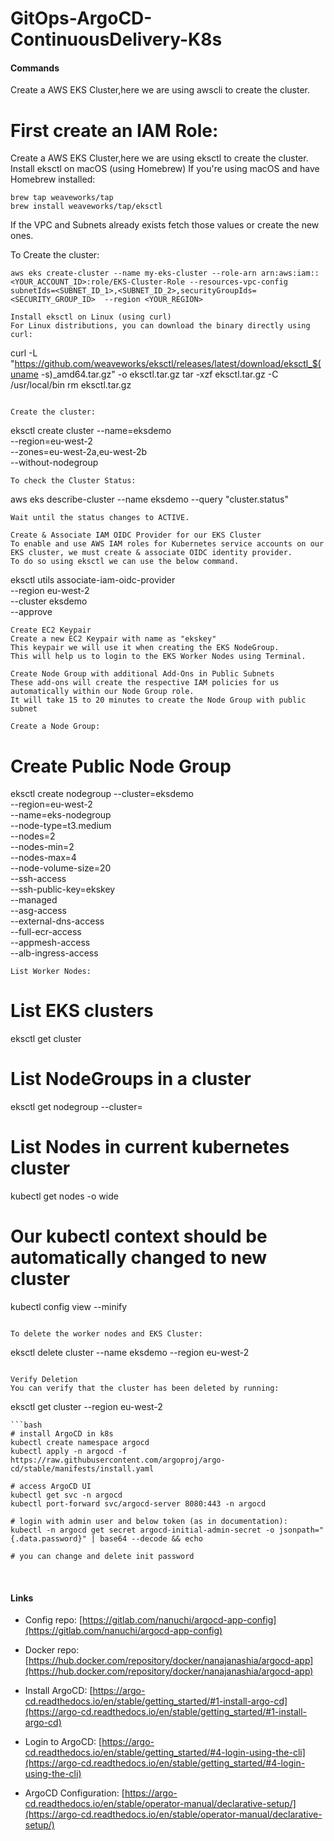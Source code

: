 # GitOps-ArgoCD-ContinuousDelivery-K8s

#### Commands
Create a AWS EKS Cluster,here we are using awscli to create the cluster.

First create an IAM Role:
=======
Create a AWS EKS Cluster,here we are using eksctl to create the cluster.
Install eksctl on macOS (using Homebrew)
If you're using macOS and have Homebrew installed:

```
brew tap weaveworks/tap 
brew install weaveworks/tap/eksctl
```

If the VPC and Subnets already exists fetch those values or create the new ones.

To Create the cluster:
```
aws eks create-cluster --name my-eks-cluster --role-arn arn:aws:iam::<YOUR_ACCOUNT_ID>:role/EKS-Cluster-Role --resources-vpc-config subnetIds=<SUBNET_ID_1>,<SUBNET_ID_2>,securityGroupIds=<SECURITY_GROUP_ID>  --region <YOUR_REGION>

Install eksctl on Linux (using curl)
For Linux distributions, you can download the binary directly using curl:
```
curl -L "https://github.com/weaveworks/eksctl/releases/latest/download/eksctl_$(uname -s)_amd64.tar.gz" -o eksctl.tar.gz
tar -xzf eksctl.tar.gz -C /usr/local/bin
rm eksctl.tar.gz
```

Create the cluster:
```
eksctl create cluster --name=eksdemo \
                      --region=eu-west-2 \
                      --zones=eu-west-2a,eu-west-2b \
                      --without-nodegroup
```
To check the Cluster Status:
```
aws eks describe-cluster --name eksdemo --query "cluster.status"
```
Wait until the status changes to ACTIVE.

Create & Associate IAM OIDC Provider for our EKS Cluster
To enable and use AWS IAM roles for Kubernetes service accounts on our EKS cluster, we must create & associate OIDC identity provider.
To do so using eksctl we can use the below command.
```
eksctl utils associate-iam-oidc-provider \
    --region eu-west-2 \
    --cluster eksdemo\
    --approve
```
Create EC2 Keypair
Create a new EC2 Keypair with name as "ekskey"
This keypair we will use it when creating the EKS NodeGroup.
This will help us to login to the EKS Worker Nodes using Terminal.

Create Node Group with additional Add-Ons in Public Subnets
These add-ons will create the respective IAM policies for us automatically within our Node Group role.
It will take 15 to 20 minutes to create the Node Group with public subnet

Create a Node Group:

```
# Create Public Node Group   
eksctl create nodegroup --cluster=eksdemo \
                       --region=eu-west-2 \
                       --name=eks-nodegroup \
                       --node-type=t3.medium \
                       --nodes=2 \
                       --nodes-min=2 \
                       --nodes-max=4 \
                       --node-volume-size=20 \
                       --ssh-access \
                       --ssh-public-key=ekskey \
                       --managed \
                       --asg-access \
                       --external-dns-access \
                       --full-ecr-access \
                       --appmesh-access \
                       --alb-ingress-access
```
List Worker Nodes:
```
# List EKS clusters
eksctl get cluster

# List NodeGroups in a cluster
eksctl get nodegroup --cluster=<clusterName>

# List Nodes in current kubernetes cluster
kubectl get nodes -o wide

# Our kubectl context should be automatically changed to new cluster
kubectl config view --minify
```

To delete the worker nodes and EKS Cluster:
```
eksctl delete cluster --name eksdemo --region eu-west-2

```

Verify Deletion
You can verify that the cluster has been deleted by running:
```
eksctl get cluster --region eu-west-2
```
```bash
# install ArgoCD in k8s
kubectl create namespace argocd
kubectl apply -n argocd -f https://raw.githubusercontent.com/argoproj/argo-cd/stable/manifests/install.yaml

# access ArgoCD UI
kubectl get svc -n argocd
kubectl port-forward svc/argocd-server 8080:443 -n argocd

# login with admin user and below token (as in documentation):
kubectl -n argocd get secret argocd-initial-admin-secret -o jsonpath="{.data.password}" | base64 --decode && echo

# you can change and delete init password

```
</br>

#### Links

* Config repo: [https://gitlab.com/nanuchi/argocd-app-config](https://gitlab.com/nanuchi/argocd-app-config)

* Docker repo: [https://hub.docker.com/repository/docker/nanajanashia/argocd-app](https://hub.docker.com/repository/docker/nanajanashia/argocd-app)

* Install ArgoCD: [https://argo-cd.readthedocs.io/en/stable/getting_started/#1-install-argo-cd](https://argo-cd.readthedocs.io/en/stable/getting_started/#1-install-argo-cd)

* Login to ArgoCD: [https://argo-cd.readthedocs.io/en/stable/getting_started/#4-login-using-the-cli](https://argo-cd.readthedocs.io/en/stable/getting_started/#4-login-using-the-cli)

* ArgoCD Configuration: [https://argo-cd.readthedocs.io/en/stable/operator-manual/declarative-setup/](https://argo-cd.readthedocs.io/en/stable/operator-manual/declarative-setup/)
